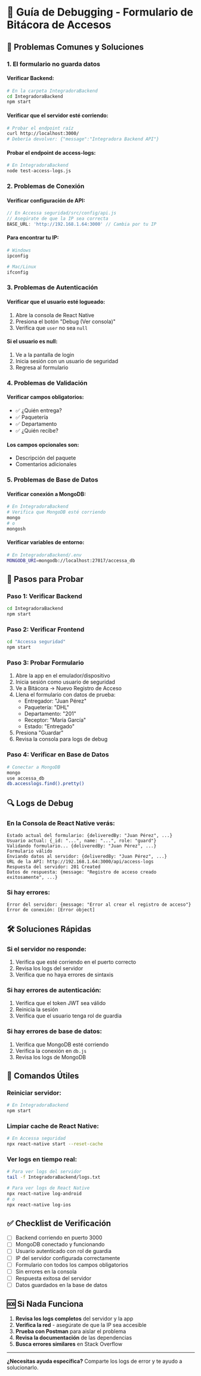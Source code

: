 # 🔧 Guía de Debugging - Formulario de Bitácora de Accesos

## 🚨 Problemas Comunes y Soluciones

### 1. **El formulario no guarda datos**

#### Verificar Backend:
```bash
# En la carpeta IntegradoraBackend
cd IntegradoraBackend
npm start
```

#### Verificar que el servidor esté corriendo:
```bash
# Probar el endpoint raíz
curl http://localhost:3000/
# Debería devolver: {"message":"Integradora Backend API"}
```

#### Probar el endpoint de access-logs:
```bash
# En IntegradoraBackend
node test-access-logs.js
```

### 2. **Problemas de Conexión**

#### Verificar configuración de API:
```javascript
// En Accessa seguridad/src/config/api.js
// Asegúrate de que la IP sea correcta
BASE_URL: 'http://192.168.1.64:3000' // Cambia por tu IP
```

#### Para encontrar tu IP:
```bash
# Windows
ipconfig

# Mac/Linux
ifconfig
```

### 3. **Problemas de Autenticación**

#### Verificar que el usuario esté logueado:
1. Abre la consola de React Native
2. Presiona el botón "Debug (Ver consola)"
3. Verifica que `user` no sea `null`

#### Si el usuario es null:
1. Ve a la pantalla de login
2. Inicia sesión con un usuario de seguridad
3. Regresa al formulario

### 4. **Problemas de Validación**

#### Verificar campos obligatorios:
- ✅ ¿Quién entrega?
- ✅ Paquetería
- ✅ Departamento
- ✅ ¿Quién recibe?

#### Los campos opcionales son:
- Descripción del paquete
- Comentarios adicionales

### 5. **Problemas de Base de Datos**

#### Verificar conexión a MongoDB:
```bash
# En IntegradoraBackend
# Verifica que MongoDB esté corriendo
mongo
# o
mongosh
```

#### Verificar variables de entorno:
```bash
# En IntegradoraBackend/.env
MONGODB_URI=mongodb://localhost:27017/accessa_db
```

## 🧪 Pasos para Probar

### Paso 1: Verificar Backend
```bash
cd IntegradoraBackend
npm start
```

### Paso 2: Verificar Frontend
```bash
cd "Accessa seguridad"
npm start
```

### Paso 3: Probar Formulario
1. Abre la app en el emulador/dispositivo
2. Inicia sesión como usuario de seguridad
3. Ve a Bitácora → Nuevo Registro de Acceso
4. Llena el formulario con datos de prueba:
   - Entregador: "Juan Pérez"
   - Paquetería: "DHL"
   - Departamento: "201"
   - Receptor: "María García"
   - Estado: "Entregado"
5. Presiona "Guardar"
6. Revisa la consola para logs de debug

### Paso 4: Verificar en Base de Datos
```bash
# Conectar a MongoDB
mongo
use accessa_db
db.accesslogs.find().pretty()
```

## 🔍 Logs de Debug

### En la Consola de React Native verás:
```
Estado actual del formulario: {deliveredBy: "Juan Pérez", ...}
Usuario actual: {_id: "...", name: "...", role: "guard"}
Validando formulario... {deliveredBy: "Juan Pérez", ...}
Formulario válido
Enviando datos al servidor: {deliveredBy: "Juan Pérez", ...}
URL de la API: http://192.168.1.64:3000/api/access-logs
Respuesta del servidor: 201 Created
Datos de respuesta: {message: "Registro de acceso creado exitosamente", ...}
```

### Si hay errores:
```
Error del servidor: {message: "Error al crear el registro de acceso"}
Error de conexión: [Error object]
```

## 🛠️ Soluciones Rápidas

### Si el servidor no responde:
1. Verifica que esté corriendo en el puerto correcto
2. Revisa los logs del servidor
3. Verifica que no haya errores de sintaxis

### Si hay errores de autenticación:
1. Verifica que el token JWT sea válido
2. Reinicia la sesión
3. Verifica que el usuario tenga rol de guardia

### Si hay errores de base de datos:
1. Verifica que MongoDB esté corriendo
2. Verifica la conexión en `db.js`
3. Revisa los logs de MongoDB

## 📱 Comandos Útiles

### Reiniciar servidor:
```bash
# En IntegradoraBackend
npm start
```

### Limpiar cache de React Native:
```bash
# En Accessa seguridad
npx react-native start --reset-cache
```

### Ver logs en tiempo real:
```bash
# Para ver logs del servidor
tail -f IntegradoraBackend/logs.txt

# Para ver logs de React Native
npx react-native log-android
# o
npx react-native log-ios
```

## ✅ Checklist de Verificación

- [ ] Backend corriendo en puerto 3000
- [ ] MongoDB conectado y funcionando
- [ ] Usuario autenticado con rol de guardia
- [ ] IP del servidor configurada correctamente
- [ ] Formulario con todos los campos obligatorios
- [ ] Sin errores en la consola
- [ ] Respuesta exitosa del servidor
- [ ] Datos guardados en la base de datos

## 🆘 Si Nada Funciona

1. **Revisa los logs completos** del servidor y la app
2. **Verifica la red** - asegúrate de que la IP sea accesible
3. **Prueba con Postman** para aislar el problema
4. **Revisa la documentación** de las dependencias
5. **Busca errores similares** en Stack Overflow

---

**¿Necesitas ayuda específica?** Comparte los logs de error y te ayudo a solucionarlo. 